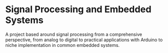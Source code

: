 # Signal Processing and Embedded Systems
A project based around signal processing from a comprehensive perspective, from analog to digital to practical applications with Arduino to niche implementation in common embedded systems.
